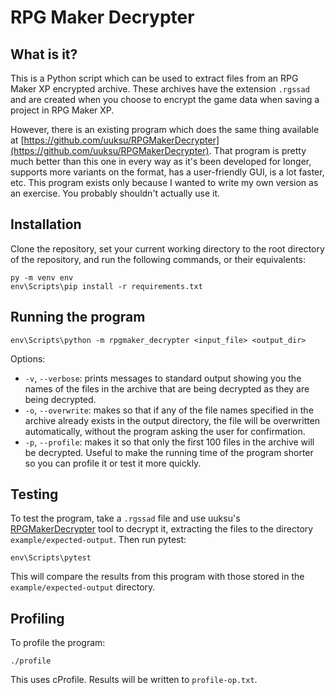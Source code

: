 # RPG Maker Decrypter

## What is it?

This is a Python script which can be used to extract files from an RPG Maker XP encrypted archive. These archives have the extension `.rgssad` and are created when you choose to encrypt the game data when saving a project in RPG Maker XP.

However, there is an existing program which does the same thing available at [https://github.com/uuksu/RPGMakerDecrypter](https://github.com/uuksu/RPGMakerDecrypter). That program is pretty much better than this one in every way as it's been developed for longer, supports more variants on the format, has a user-friendly GUI, is a lot faster, etc. This program exists only because I wanted to write my own version as an exercise. You probably shouldn't actually use it.

## Installation

Clone the repository, set your current working directory to the root directory of the repository, and run the following commands, or their equivalents:

    py -m venv env
    env\Scripts\pip install -r requirements.txt

## Running the program

    env\Scripts\python -m rpgmaker_decrypter <input_file> <output_dir>

Options:

* `-v`, `--verbose`: prints messages to standard output showing you the names of the files in the archive that are being decrypted as they are being decrypted.
* `-o`, `--overwrite`: makes so that if any of the file names specified in the archive already exists in the output directory, the file will be overwritten automatically, without the program asking the user for confirmation.
* `-p`, `--profile`: makes it so that only the first 100 files in the archive will be decrypted. Useful to make the running time of the program shorter so you can profile it or test it more quickly.

## Testing

To test the program, take a `.rgssad` file and use uuksu's [RPGMakerDecrypter](https://github.com/uuksu/RPGMakerDecrypter) tool to decrypt it, extracting the files to the directory `example/expected-output`. Then run pytest:

    env\Scripts\pytest

This will compare the results from this program with those stored in the `example/expected-output` directory.

## Profiling

To profile the program:

    ./profile

This uses cProfile. Results will be written to `profile-op.txt`.
